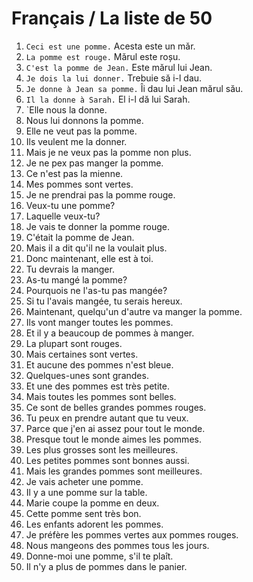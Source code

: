 # Français / La liste de 50




1. `Ceci est une pomme.` Acesta este un mǎr.
2. `La pomme est rouge.` Mǎrul este roșu.
3. `C'est la pomme de Jean.` Este mărul lui Jean.
4. `Je dois la lui donner.` Trebuie să i-l dau.
5. `Je donne à Jean sa pomme.` Îi dau lui Jean mărul său.
6. `Il la donne à Sarah.` El i-l dă lui Sarah.
7. `Elle nous la donne.
8. Nous lui donnons la pomme.
9. Elle ne veut pas la pomme.
10. Ils veulent me la donner.
11. Mais je ne veux pas la pomme non plus.
12. Je ne pex pas manger la pomme.
13. Ce n'est pas la mienne.
14. Mes pommes sont vertes.
15. Je ne prendrai pas la pomme rouge.
16. Veux-tu une pomme?
17. Laquelle veux-tu?
18. Je vais te donner la pomme rouge.
19. C'était la pomme de Jean.
20. Mais il a dit qu'il ne la voulait plus.
21. Donc maintenant, elle est à toi.
22. Tu devrais la manger.
23. As-tu mangé la pomme?
24. Pourquois ne l'as-tu pas mangée?
25. Si tu l'avais mangée, tu serais hereux.
26. Maintenant, quelqu'un d'autre va manger la pomme.
27. Ils vont manger toutes les pommes.
28. Et il y a beaucoup de pommes à manger.
29. La plupart sont rouges.
30. Mais certaines sont vertes.
31. Et aucune des pommes n'est bleue.
32. Quelques-unes sont grandes.
33. Et une des pommes est très petite.
34. Mais toutes les pommes sont belles.
35. Ce sont de belles grandes pommes rouges.
36. Tu peux en prendre autant que tu veux.
37. Parce que j'en ai assez pour tout le monde.
38. Presque tout le monde aimes les pommes.
39. Les plus grosses sont les meilleures.
40. Les petites pommes sont bonnes aussi.
41. Mais les grandes pommes sont meilleures.
42. Je vais acheter une pomme.
43. Il y a une pomme sur la table.
44. Marie coupe la pomme en deux.
45. Cette pomme sent très bon.
46. Les enfants adorent les pommes.
47. Je préfère les pommes vertes aux pommes rouges.
48. Nous mangeons des pommes tous les jours.
49. Donne-moi une pomme, s'il te plaît.
50. Il n'y a plus de pommes dans le panier.
```
